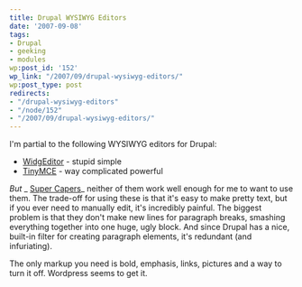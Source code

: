 ```yaml
---
title: Drupal WYSIWYG Editors
date: '2007-09-08'
tags:
- Drupal
- geeking
- modules
wp:post_id: '152'
wp_link: "/2007/09/drupal-wysiwyg-editors/"
wp:post_type: post
redirects:
- "/drupal-wysiwyg-editors"
- "/node/152"
- "/2007/09/drupal-wysiwyg-editors/"
---
```


I'm partial to the following WYSIWYG editors for Drupal:

- [WidgEditor](http://drupal.org/project/widgeditor) - stupid simple
- [TinyMCE](http://drupal.org/project/tinymce) - way complicated powerful

_But_ _ [Super Capers](http://www.iucn-tftsg.org/?super_capers)_ neither of them work well enough for me to want to use them. The trade-off for using these is that it's easy to make pretty text, but if you ever need to manually edit, it's incredibly painful. The biggest problem is that they don't make new lines for paragraph breaks, smashing everything together into one huge, ugly block. And since Drupal has a nice, built-in filter for creating paragraph elements, it's redundant (and infuriating).

The only markup you need is bold, emphasis, links, pictures and a way to turn it off. Wordpress seems to get it.

